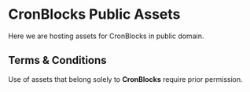 # CronBlocks Public Assets

Here we are hosting assets for CronBlocks in public domain.

## Terms & Conditions

Use of assets that belong solely to **CronBlocks** require prior permission.
